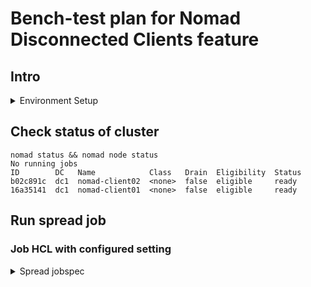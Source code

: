 # Bench-test plan for Nomad Disconnected Clients feature

## Intro

<details>
  <summary>Environment Setup</summary>
* 1 server
* 2 clients
* My tests use the `Vagrantfile` from the Nomad repo
* Server IP `192.168.56.11`
* `curl` installed on development host
* `iptables` available on client machine
* `jq` installed on development host
* Nomad cluster running
</details>

## Check status of cluster

```shell
nomad status && nomad node status
No running jobs
ID        DC   Name            Class   Drain  Eligibility  Status
b02c891c  dc1  nomad-client02  <none>  false  eligible     ready
16a35141  dc1  nomad-client01  <none>  false  eligible     ready
```

## Run spread job

### Job HCL with configured setting

<details>
  <summary>Spread jobspec</summary>
```hcl
job "spread" {
  datacenters = ["dc1"]

  group "cache" {
    count = 2

    max_client_disconnect = "1h"

    spread {
      attribute = "${node.datacenter}"
    }

    network {
      port "db" {
        to = 6379
      }
    }

    task "redis" {
      driver = "docker"

      config {
        image = "redis:3.2"

        ports = ["db"]
      }

      resources {
        cpu    = 500
        memory = 256
      }
    }
  }
}
```
</details>

### Run job

```shell
nomad run spread.nomad
==> 2022-03-04T11:39:32-05:00: Monitoring evaluation "515b17fe"
    2022-03-04T11:39:32-05:00: Evaluation triggered by job "spread"
    2022-03-04T11:39:32-05:00: Evaluation within deployment: "3ca056fc"
    2022-03-04T11:39:32-05:00: Allocation "e976191a" created: node "b02c891c", group "cache"
    2022-03-04T11:39:32-05:00: Allocation "8692e086" created: node "16a35141", group "cache"
    2022-03-04T11:39:32-05:00: Evaluation status changed: "pending" -> "complete"
==> 2022-03-04T11:39:32-05:00: Evaluation "515b17fe" finished with status "complete"
==> 2022-03-04T11:39:32-05:00: Monitoring deployment "3ca056fc"
  ✓ Deployment "3ca056fc" successful

    2022-03-04T11:39:44-05:00
    ID          = 3ca056fc
    Job ID      = spread
    Job Version = 0
    Status      = successful
    Description = Deployment completed successfully

    Deployed
    Task Group  Desired  Placed  Healthy  Unhealthy  Progress Deadline
    cache       2        2       2        0          2022-03-04T16:49:42Z
```

### Check job definition from HTTP API

```shell
curl $NOMAD_ADDR/v1/job/spread | jq | grep MaxClientDisconnect
  % Total    % Received % Xferd  Average Speed   Time    Time     Time  Current
                                 Dload  Upload   Total   Spent    Left  Speed
100  2567    0  2567    0     0  2506k      0 --:--:-- --:--:-- --:--:-- 2506k
      "MaxClientDisconnect": 3600000000000,
```

### Observe job

In a new shell

```shell
watch nomad status spread
...TRUNCATED
Allocations
ID        Node ID   Task Group  Version  Desired  Status   Created    Modified
8692e086  16a35141  cache       0        run      running  7m55s ago  7m45s ago
e976191a  b02c891c  cache       0        run      running  7m55s ago  7m45s ago
```

Make sure you have 2 allocs and they are on *different* clients

## Simulate client disconnect

From one of the clients 

```shell
sudo iptables -I INPUT -s 192.168.56.11 -j DROP
```

Watch session should show one of the allocs transition to `unknown` and a new alloc spun up on the other client.

```shell
Allocations
ID        Node ID   Task Group  Version  Desired  Status   Created    Modified
81104bcc  16a35141  cache       0        run      running  33s ago    32s ago
8692e086  16a35141  cache       0        run      running  9m12s ago  9m2s ago
e976191a  b02c891c  cache       0        run      unknown  9m12s ago  33s ago
```

## Check the metrics output

```shell
curl $NOMAD_ADDR/v1/metrics | jq | grep unknown
...TRUNCATED
{
      "Labels": {
        "task_group": "cache",
        "namespace": "default",
        "host": "nomad-server01",
        "job": "spread"
      },
      "Name": "nomad.nomad.job_summary.unknown",
      "Value": 1
    },
...TRUNCATED
```

## Simulate client reconnect 

### Reconnect network

From one of the clients 

```shell
sudo iptables -D INPUT -s 192.168.56.11 -j DROP
```

### Check job status

Switch to watch shell session and wait for `unknown` alloc to transition to `running` and the replacement alloc to
transition to `complete`.

```shell
Allocations
ID        Node ID   Task Group  Version  Desired  Status    Created     Modified
81104bcc  16a35141  cache       0        stop     complete  3m48s ago   1m8s ago
8692e086  16a35141  cache       0        run      running   12m27s ago  12m17s ago
e976191a  b02c891c  cache       0        run      running   12m27s ago  1m8s ago
```

### Check alloc status for the reconnected alloc to see reconnect event

```
nomad alloc status <alloc-guid>
Recent Events:
Time                       Type         Description
2022-03-04T11:50:51-05:00  Reconnected  Client reconnected
2022-03-04T11:39:32-05:00  Started      Task started by client
2022-03-04T11:39:32-05:00  Task Setup   Building Task Directory
2022-03-04T11:39:32-05:00  Received     Task received by client
```

## Check the metrics output

```shell
curl $NOMAD_ADDR/v1/metrics | jq
...TRUNCATED
    {
      "Labels": {
        "job": "spread",
        "task_group": "cache",
        "namespace": "default",
        "host": "nomad-server01"
      },
      "Name": "nomad.nomad.job_summary.unknown",
      "Value": 0
    },
... TRUNCATED    
```
